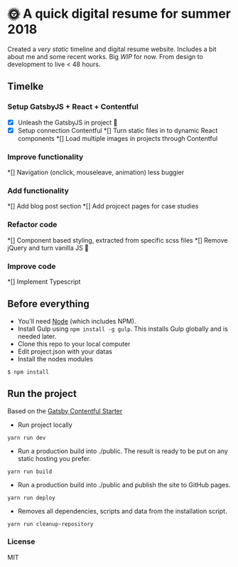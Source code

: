 # 🌞 A quick digital resume for summer 2018

Created a _very static_ timeline and digital resume website. Includes a bit about me and some recent works. Big *WIP* for now.  From design to development to live < 48 hours.

## Timelke

### Setup GatsbyJS + React + Contentful
*[x] Unleash the GatsbyJS in project 🚀
*[x] Setup connection Contentful
*[] Turn static files in to dynamic React components
*[] Load multiple images in projects through Contentful

### Improve functionality
*[] Navigation (onclick, mouseleave, animation) less buggier

### Add functionality
*[] Add blog post section
*[] Add projcect pages for case studies

### Refactor code
*[] Component based styling, extracted from specific scss files
*[] Remove jQuery and turn vanilla JS 🍦

### Improve code
*[] Implement Typescript


## Before everything
- You'll need [Node](https://nodejs.org/) (which includes NPM).
- Install Gulp using `npm install -g gulp`. This installs Gulp globally and is needed later.
- Clone this repo to your local computer
- Edit project.json with your datas
- Install the nodes modules
```shell
$ npm install
```
## Run the project

Based on the [Gatsby Contentful Starter](https://github.com/contentful-userland/gatsby-contentful-starter)

* Run project locally
```shell
yarn run dev
```
* Run a production build into ./public. The result is ready to be put on any static hosting you prefer.
```shell
yarn run build
```
* Run a production build into ./public and publish the site to GitHub pages.
```shell
yarn run deploy
```
* Removes all dependencies, scripts and data from the installation script.
```shell
yarn run cleanup-repository
```

### License

MIT
